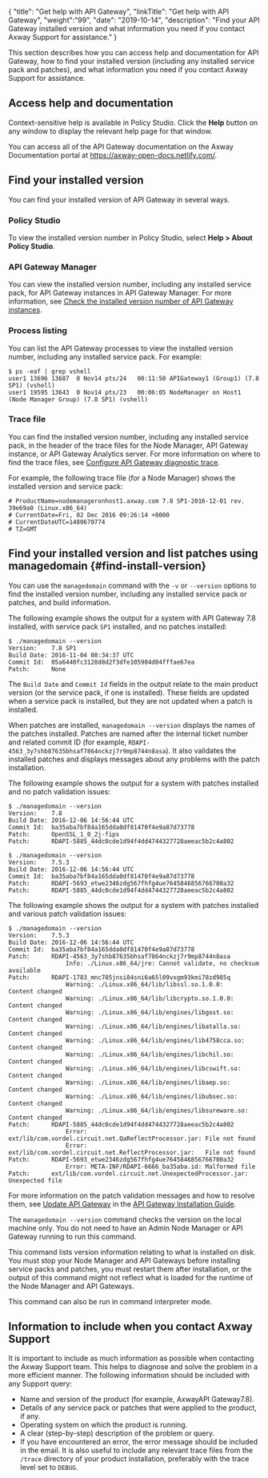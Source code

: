{
"title": "Get help with API Gateway",
"linkTitle": "Get help with API Gateway",
"weight":"99",
"date": "2019-10-14",
"description": "Find your API Gateway installed version and what information you need if you contact Axway Support for assistance."
}

This section describes how you can access help and documentation for API Gateway, how to find your installed version (including any installed service pack and patches), and what information you need if you contact Axway Support for assistance.

## Access help and documentation

Context-sensitive help is available in Policy Studio. Click the **Help** button on any window to display the relevant help page for that window.

You can access all of the API Gateway documentation on the Axway Documentation portal at <https://axway-open-docs.netlify.com/>.

## Find your installed version

You can find your installed version of API Gateway in several ways.

### Policy Studio

To view the installed version number in Policy Studio, select **Help > About Policy Studio**.

### API Gateway Manager

You can view the installed version number, including any installed service pack, for API Gateway instances in API Gateway Manager. For more information, see [Check the installed version number of API Gateway instances](/docs/apigtw_admin/managetopology#check-installed-version).

### Process listing

You can list the API Gateway processes to view the installed version number, including any installed service pack. For example:

```
$ ps -eaf | grep vshell
user1 13696 13687  0 Nov14 pts/24   00:11:50 APIGateway1 (Group1) (7.8 SP1) (vshell)
user1 19595 13643  0 Nov14 pts/23   00:06:05 NodeManager on Host1 (Node Manager Group) (7.8 SP1) (vshell)
```

### Trace file

You can find the installed version number, including any installed service pack, in the header of the trace files for the Node Manager, API Gateway instance, or API Gateway Analytics server. For more information on where to find the trace files, see [Configure API Gateway diagnostic trace](/docs/apigtw_admin/tracing).

For example, the following trace file (for a Node Manager) shows the installed version and service pack:

```
# ProductName=nodemanageronhost1.axway.com 7.8 SP1-2016-12-01 rev. 39e69a0 (Linux.x86_64)
# CurrentDate=Fri, 02 Dec 2016 09:26:14 +0000
# CurrentDateUTC=1480670774
# TZ=GMT
```

## Find your installed version and list patches using managedomain {#find-install-version}

You can use the `managedomain` command with the `-v` or `--version` options to find the installed version number, including any installed service pack or patches, and build information.

The following example shows the output for a system with API Gateway 7.8 installed, with service pack `SP1` installed, and no patches installed:

```
$ ./managedomain --version
Version:    7.8 SP1
Build Date: 2016-11-04 08:34:37 UTC
Commit Id:  05a6440fc3128d8d2f3dfe105904d04fffae67ea
Patch:      None
```

The `Build Date` and `Commit Id` fields in the output relate to the main product version (or the service pack, if one is installed). These fields are updated when a service pack is installed, but they are not updated when a patch is installed.

When patches are installed, `managedomain --version` displays the names of the patches installed. Patches are named after the internal ticket number and related commit ID (for example, `RDAPI-4563_3y7shb87635bhsaf7864nckzj7r9mp8744n8asa`). It also validates the installed patches and displays messages about any problems with the patch installation.

The following example shows the output for a system with patches installed and no patch validation issues:

```
$ ./managedomain --version
Version:    7.8
Build Date: 2016-12-06 14:56:44 UTC
Commit Id:  ba35aba7bf84a165dda0df81470f4e9a87d73778
Patch:      OpenSSL_1_0_2j-fips
Patch:      RDAPI-5885_44dc0cde1d94f4dd4744327728aeeac5b2c4a802

$ ./managedomain --version
Version:    7.5.3
Build Date: 2016-12-06 14:56:44 UTC
Commit Id:  ba35aba7bf84a165dda0df81470f4e9a87d73778
Patch:      RDAPI-5693_etwe2346zdg567fhfg4ue7645846856766700a32
Patch:      RDAPI-5885_44dc0cde1d94f4dd4744327728aeeac5b2c4a802
```

The following example shows the output for a system with patches installed and various patch validation issues:

```
$ ./managedomain --version
Version:    7.5.3
Build Date: 2016-12-06 14:56:44 UTC
Commit Id:  ba35aba7bf84a165dda0df81470f4e9a87d73778
Patch:      RDAPI-4563_3y7shb87635bhsaf7864nckzj7r9mp8744n8asa
                Info: ./Linux.x86_64/jre: Cannot validate, no checksum available
Patch:      RDAPI-1783_mnc785jnsi84sni6a65l09vxgm93kmi78zd985q
                Warning: ./Linux.x86_64/lib/libssl.so.1.0.0:        Content changed
                Warning: ./Linux.x86_64/lib/libcrypto.so.1.0.0:     Content changed
                Warning: ./Linux.x86_64/lib/engines/libgost.so:     Content changed
                Warning: ./Linux.x86_64/lib/engines/libatalla.so:   Content changed
                Warning: ./Linux.x86_64/lib/engines/lib4758cca.so:  Content changed
                Warning: ./Linux.x86_64/lib/engines/libchil.so:     Content changed
                Warning: ./Linux.x86_64/lib/engines/libcswift.so:   Content changed
                Warning: ./Linux.x86_64/lib/engines/libaep.so:      Content changed
                Warning: ./Linux.x86_64/lib/engines/libubsec.so:    Content changed
                Warning: ./Linux.x86_64/lib/engines/libsureware.so: Content changed
Patch:      RDAPI-5885_44dc0cde1d94f4dd4744327728aeeac5b2c4a802
                Error: ext/lib/com.vordel.circuit.net.QaReflectProcessor.jar: File not found
                Error: ext/lib/com.vordel.circuit.net.ReflectProcessor.jar:   File not found
Patch:      RDAPI-5693_etwe2346zdg567fhfg4ue7645846856766700a32
                Error: META-INF/RDAPI-6666_ba35aba.id: Malformed file
Patch:      ext/lib/com.vordel.circuit.net.UnexpectedProcessor.jar: Unexpected file
```

For more information on the patch validation messages and how to resolve them, see [Update API Gateway](/csh?context=304&product=prod-api-gateway-77) in the
[API Gateway Installation Guide](/bundle/APIGateway_77_InstallationGuide_allOS_en_HTML5/).

The `managedomain --version` command checks the version on the local machine only. You do not need to have an Admin Node Manager or API Gateway running to run this command.

This command lists version information relating to what is installed on disk. You must stop your Node Manager and API Gateways before installing service packs and patches, you must restart them after installation, or the output of this command might not reflect what is loaded for the runtime of the Node Manager and API Gateways.

This command can also be run in command interpreter mode.

## Information to include when you contact Axway Support

It is important to include as much information as possible when contacting the Axway Support team. This helps to diagnose and solve the problem in a more efficient manner. The following information should be included with any Support query:

* Name and version of the product (for example, AxwayAPI Gateway7.8).
* Details of any service pack or patches that were applied to the product, if any.
* Operating system on which the product is running.
* A clear (step-by-step) description of the problem or query.
* If you have encountered an error, the error message should be included in the email. It is also useful to include any relevant trace files from the `/trace` directory of your product installation, preferably with the trace level set to `DEBUG`.
